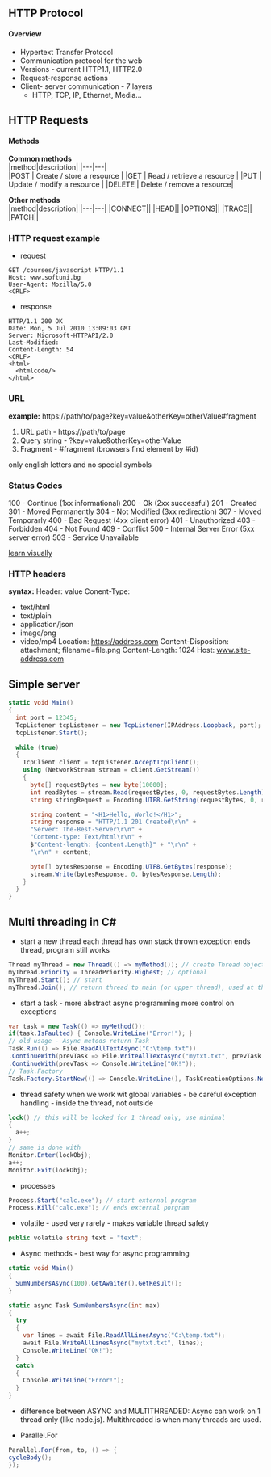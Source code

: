 ## HTTP Protocol
#### Overview
- Hypertext Transfer Protocol
- Communication protocol for the web
- Versions - current HTTP1.1, HTTP2.0
- Request-response actions
- Client- server communication - 7 layers
  - HTTP, TCP, IP, Ethernet, Media...
## HTTP Requests
#### Methods
**Common methods**    
|method|description|
|---|---|  
|POST | Create / store a resource  |
|GET | Read / retrieve a resource  |
|PUT | Update / modify a resource  |
|DELETE | Delete / remove a resource|  

**Other methods**  
|method|description|
|---|---| 
|CONNECT||
|HEAD||
|OPTIONS||
|TRACE||
|PATCH||
### HTTP request example
- request
```
GET /courses/javascript HTTP/1.1
Host: www.softuni.bg
User-Agent: Mozilla/5.0
<CRLF>
```
- response
```
HTTP/1.1 200 OK
Date: Mon, 5 Jul 2010 13:09:03 GMT
Server: Microsoft-HTTPAPI/2.0
Last-Modified: 
Content-Length: 54
<CRLF>
<html>
  <htmlcode/>
</html>
```
### URL
**example:**
https://path/to/page?key=value&otherKey=otherValue#fragment

1. URL path - https://path/to/page  
2. Query string - ?key=value&otherKey=otherValue  
3. Fragment - #fragment (browsers find element by #id)

only english letters and no special symbols

### Status Codes
100 - Continue (1xx informational)
200 - Ok (2xx successful)
201 - Created
301 - Moved Permanently
304 - Not Modified (3xx redirection)
307 - Moved Temporarly
400 - Bad Request (4xx client error)
401 - Unauthorized
403 - Forbidden
404 - Not Found 
409 - Conflict
500 - Internal Server Error (5xx server error)
503 - Service Unavailable

[learn visually](https://http.cat/)

### HTTP headers
**syntax:** Header: value
Conent-Type: 
- text/html
- text/plain
- application/json
- image/png
- video/mp4
Location: https://address.com 
Content-Disposition: attachment; filename=file.png
Content-Length: 1024
Host: www.site-address.com

## Simple server
```c#
static void Main()
{
  int port = 12345;
  TcpListener tcpListener = new TcpListener(IPAddress.Loopback, port);
  tcpListener.Start();

  while (true)
  {
    TcpClient client = tcpListener.AcceptTcpClient();
    using (NetworkStream stream = client.GetStream())
    {
      byte[] requestBytes = new byte[10000];
      int readBytes = stream.Read(requestBytes, 0, requestBytes.Length);
      string stringRequest = Encoding.UTF8.GetString(requestBytes, 0, readBytes);

      string content = "<H1>Hello, World!</H1>";
      string response = "HTTP/1.1 201 Created\r\n" +
      "Server: The-Best-Server\r\n" +
      "Content-type: Text/html\r\n" +
      $"Content-length: {content.Length}" + "\r\n" +
      "\r\n" + content;

      byte[] bytesResponse = Encoding.UTF8.GetBytes(response);
      stream.Write(bytesResponse, 0, bytesResponse.Length);
    }
  }
}
```
## Multi threading in C#
- start a new thread
each thread has own stack
thrown exception ends thread, program still works

```c#
Thread myThread = new Thread(() => myMethod()); // create Thread object (not started)
myThread.Priority = ThreadPriority.Highest; // optional
myThread.Start(); // start
myThread.Join(); // return thread to main (or upper thread), used at the end of program
```

- start a task - more abstract async programming
more control on exceptions
```c#
var task = new Task(() => myMethod());
if(task.IsFaulted) { Console.WriteLine("Error!"); }
// old usage - Async metods return Task
Task.Run(() => File.ReadAllTextAsync("C:\temp.txt"))
.ContinueWith(prevTask => File.WriteAllTextAsync("mytxt.txt", prevTask.Result))
.ContinueWith(prevTask => Console.WriteLine("OK!"));
// Task.Factory
Task.Factory.StartNew(() => Console.WriteLine(), TaskCreationOptions.None);
```

- thread safety
when we work wit global variables - be careful
exception handling - inside the thread, not outside
```c#
lock() // this will be locked for 1 thread only, use minimal
{
  a++;
}
// same is done with
Monitor.Enter(lockObj);
a++;
Monitor.Exit(lockObj);
```

- processes
```C#
Process.Start("calc.exe"); // start external program
Process.Kill("calc.exe"); // ends external porgram
```

- volatile - used very rarely - makes variable thread safety
```c#
public volatile string text = "text";
```

- Async methods - best way for async programming
```c#
static void Main()
{
  SumNumbersAsync(100).GetAwaiter().GetResult();
}

static async Task SumNumbersAsync(int max)
{
  try
  {
    var lines = await File.ReadAllLinesAsync("C:\temp.txt");
    await File.WriteAllLinesAsync("mytxt.txt", lines);
    Console.WriteLine("OK!");
  }
  catch
  {
    Console.WriteLine("Error!");
  }
}
```
- difference between ASYNC and MULTITHREADED:
Async can work on 1 thread only (like node.js).
Multithreaded is when many threads are used.

- Parallel.For
```c#
Parallel.For(from, to, () => {
cycleBody();
});
```